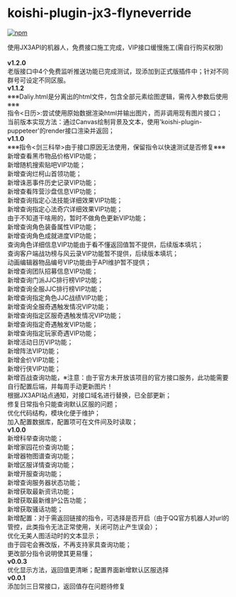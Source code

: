 # koishi-plugin-jx3-flyneverride

[![npm](https://img.shields.io/npm/v/koishi-plugin-jx3-flyneverride?style=flat-square)](https://www.npmjs.com/package/koishi-plugin-jx3-flyneverride)

使用JX3API的机器人，免费接口施工完成，VIP接口缓慢施工(需自行购买权限) <br><br>
**v1.2.0**<br>
老版接口中4个免费监听推送功能已完成测试，现添加到正式版插件中；针对不同群号可设定不同区服。<br>
**v1.1.2**<br>
※※※Daliy.html是分离出的html文件，包含全部元素绘图逻辑，需传入参数后使用※※※<br>
指令<日历>:尝试使用原始数据渲染html并输出图片，而非调用现有图片接口；<br>
当前版本实现方法：通过Canvas绘制背景及文本，使用'koishi-plugin-puppeteer'的render接口渲染并返回；<br>
**v1.1.0**<br>
※※※指令<剑三科举>由于接口原因无法使用，保留指令以快速测试是否修复※※※<br>
新增查看黑市物品价格VIP功能；<br>
新增随机搜索贴吧VIP功能；<br>
新增查询烂柯山首领功能；<br>
新增诛恶事件历史记录VIP功能；<br>
新增查看阵营沙盘信息VIP功能；<br>
新增查询指定心法技能详细效果VIP功能；<br>
新增查询指定心法奇穴详细效果VIP功能；<br>
由于不知道干啥用的，暂时不做角色更新VIP功能；<br>
新增查询角色装备属性VIP功能；<br>
新增查询角色成就进度VIP功能；<br>
查询角色详细信息VIP功能由于看不懂返回值暂不提供，后续版本填坑；<br>
查询客户端战功榜与风云录VIP功能暂不提供，后续版本填坑；<br>
动画编辑器物品编号VIP功能由于API维护暂不提供；<br>
新增查询团队招募信息VIP功能；<br>
新增查询门派JJC排行榜VIP功能；<br>
新增查询全服JJC排行榜VIP功能；<br>
新增查询指定角色JJC战绩VIP功能；<br>
新增查询全服奇遇触发情况VIP功能；<br>
新增查询指定区服奇遇触发情况VIP功能；<br>
新增查询指定奇遇触发VIP功能；<br>
新增查询指定玩家奇遇VIP功能；<br>
新增活动日历VIP功能；<br>
新增阵法VIP功能；<br>
新增金价VIP功能；<br>
新增行侠VIP功能；<br>
新增百战查询功能，※注意：由于官方未开放该项目的官方接口服务，此功能需要自行配置后端，并每周手动更新图片！<br>
根据JX3API站点通知，对接口域名进行替换，已全部更新；<br>
修复日常指令只能查询默认区服的问题；<br>
优化代码结构，模块化便于维护；<br>
加入配置数据库，配置项可在文件间及时读取；<br>
**v1.0.0**<br>
新增科举查询功能；<br>
新增家园花价查询功能；<br>
新增器物图谱查询功能；<br>
新增区服详情查询功能；<br>
新增开服查询功能；<br>
新增查询服务器状态功能；<br>
新增获取最新资讯功能；<br>
新增获取最新维护公告功能；<br>
新增获取骚话功能；<br>
新增配置：对于需返回链接的指令，可选择是否开启（由于QQ官方机器人对url的管控，此类指令无法正常使用，关闭可防止产生误会）；<br>
优化无美人图活动时的文本显示；<br>
由于园宅会赛改版，不再支持家具查询功能；<br>
更改部分指令说明使其更易懂；<br>
**v0.0.3**<br>
优化显示方法，返回值更清晰；配置界面新增默认区服选择<br>
**v0.0.1**<br>
添加剑三日常接口，返回值存在问题待修复
